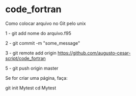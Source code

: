 # code_fortran

Como colocar arquivo no Git pelo unix

1 - git add nome do arquivo.f95

2 - git commit -m "some_message"

3 - git remote add origin https://github.com/augusto-cesar-script/code_fortran

5 - git push origin master

Se for criar uma página, faça:

git init Mytest
cd Mytest
